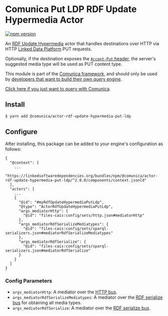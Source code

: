 # Comunica Put LDP RDF Update Hypermedia Actor

[![npm version](https://badge.fury.io/js/%40comunica%2Factor-rdf-update-hypermedia-put-ldp.svg)](https://www.npmjs.com/package/@comunica/actor-rdf-update-hypermedia-put-ldp)

An [RDF Update Hypermedia](https://github.com/comunica/comunica/tree/master/packages/bus-rdf-update-hypermedia) actor
that handles destinations over HTTP via HTTP [Linked Data Platform](https://www.w3.org/TR/ldp/) PUT requests.

Optionally, if the destination exposes the [`Accept-Put` header](https://solidproject.org/TR/protocol#accept-put),
the server's suggested media type will be used as PUT content type.

This module is part of the [Comunica framework](https://github.com/comunica/comunica),
and should only be used by [developers that want to build their own query engine](https://comunica.dev/docs/modify/).

[Click here if you just want to query with Comunica](https://comunica.dev/docs/query/).

## Install

```bash
$ yarn add @comunica/actor-rdf-update-hypermedia-put-ldp
```

## Configure

After installing, this package can be added to your engine's configuration as follows:
```text
{
  "@context": [
    ...
    "https://linkedsoftwaredependencies.org/bundles/npm/@comunica/actor-rdf-update-hypermedia-put-ldp/^2.0.0/components/context.jsonld"  
  ],
  "actors": [
    ...
    {
      "@id": "#myRdfUpdateHypermediaPutLdp",
      "@type": "ActorRdfUpdateHypermediaPutLdp",
      "args_mediatorHttp": {
        "@id": "files-cais:config/sets/http.json#mediatorHttp"
      },
      "args_mediatorRdfSerializeMediatypes": {
        "@id": "files-cais:config/sets/sparql-serializers.json#mediatorRdfSerializeMediatypes"
      },
      "args_mediatorRdfSerialize": {
        "@id": "files-cais:config/sets/sparql-serializers.json#mediatorRdfSerialize"
      }
    }
  ]
}
```

### Config Parameters

* `args_mediatorHttp`: A mediator over the [HTTP bus](https://github.com/comunica/comunica/tree/master/packages/bus-http).
* `args_mediatorRdfSerializeMediatypes`: A mediator over the [RDF serialize bus](https://github.com/comunica/comunica/tree/master/packages/bus-rdf-serialize) for obtaining all media types.
* `args_mediatorRdfSerialize`: A mediator over the [RDF serialize bus](https://github.com/comunica/comunica/tree/master/packages/bus-rdf-serialize).
